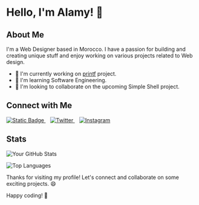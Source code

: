 # Hello, I'm Alamy! 👋

## About Me

I'm a Web Designer based in Morocco. I have a passion for building and creating unique stuff and enjoy working on various projects related to Web design. 

- 🔭 I'm currently working on [printf](https://github.com/alamy2711/printf) project.
- 🌱 I'm learning Software Engineering.
- 👯 I'm looking to collaborate on the upcoming Simple Shell project.
<!---
- 💬 Ask me about [Your Area of Expertise].

## Tech Stack

Here are some of the technologies and tools I enjoy working with:

- 🚀 [Technology 1]
- 🌐 [Technology 2]
- 📱 [Technology 3]
- 💻 [Technology 4]

## Projects

Some of the projects I'm proud of:

- [Project 1 Name](Link to Project 1): Description of the project.
- [Project 2 Name](Link to Project 2): Description of the project.
- [Project 3 Name](Link to Project 3): Description of the project.

You can find more of my projects on [GitHub](https://github.com/YourGitHubUsername).
--->

## Connect with Me

<a href="https://www.linkedin.com/in/mustaphaelalamy/">
 <img alt="Static Badge" src="https://img.shields.io/badge/LinkedIn-%230A66C2?style=flat-square&logo=LinkedIn&logoColor=white&link=https%3A%2F%2Fwww.linkedin.com%2Fin%2Fmustaphaelalamy%2F">
 </a>
 <span>&nbsp;&nbsp;</span>
 <a href="https://twitter.com/alamy2711">
 <img alt="Twitter" src="https://img.shields.io/badge/Twitter-%231D9BF0?style=flat-square&logo=twitter&logoColor=white&link=https%3A%2F%2Ftwitter.com%2Falamy2711">
 </a>
 <span>&nbsp;&nbsp;</span>
 <a href="https://www.instagram.com/alamy2711/">
 <img alt="Instagram" src="https://img.shields.io/badge/Instagram-%23E4405F?style=flat-square&logo=instagram&logoColor=white&link=https%3A%2F%2Fwww.instagram.com%2Falamy2711%2F">
 </a>

## Stats

![Your GitHub Stats](https://github-readme-stats.vercel.app/api?username=alamy2711&show_icons=true&theme=radical)

![Top Languages](https://github-readme-stats.vercel.app/api/top-langs/?username=alamy2711&layout=compact&theme=radical)

Thanks for visiting my profile! Let's connect and collaborate on some exciting projects. 😄

Happy coding! 🚀

